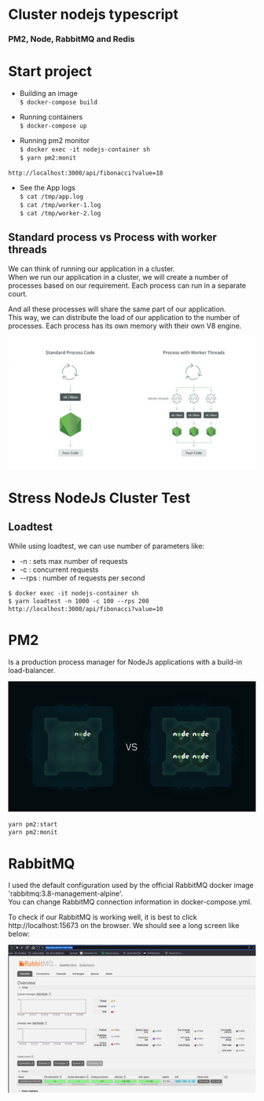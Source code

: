 # Cluster nodejs typescript 
### PM2, Node, RabbitMQ and Redis 

# Start project

- Building an image\
``
$ docker-compose build
``

- Running containers\
``
$ docker-compose up
``

- Running pm2 monitor\
``
$ docker exec -it nodejs-container sh
``\
``
$ yarn pm2:monit
``

``
 http://localhost:3000/api/fibonacci?value=18
``

- See the App logs\
``
$ cat /tmp/app.log
``\
``
$ cat /tmp/worker-1.log
``\
``
$ cat /tmp/worker-2.log
``


## Standard process vs Process with worker threads
We can think of running our application in a cluster.\
When we run our application in a cluster, we will create a number of processes based on our requirement.
Each process can run in a separate court.

And all these processes will share the same part of our application.\
This way, we can distribute the load of our application to the number of processes.
Each process has its own memory with their own V8 engine.

![](assets/process-worker.png)

# Stress NodeJs Cluster Test
## Loadtest
While using loadtest, we can use number of parameters like:
- -n : sets max number of requests
- -c : concurrent requests
- --rps : number of requests per second
```
$ docker exec -it nodejs-container sh
$ yarn loadtest -n 1000 -c 100 --rps 200 http://localhost:3000/api/fibonacci?value=10
```

# PM2
Is a production process manager for NodeJs applications with a build-in load-balancer.

![](assets/pm2-load-balancing.png)

```
yarn pm2:start
yarn pm2:monit
```

# RabbitMQ 
I used the default configuration used by the official RabbitMQ docker image 'rabbitmq:3.8-management-alpine'.\
You can change RabbitMQ connection information in docker-compose.yml.

To check if our RabbitMQ is working well, it is best to click http://localhost:15673 on the browser. We should see a long screen like below:

![](assets/rabbitmq.png)
